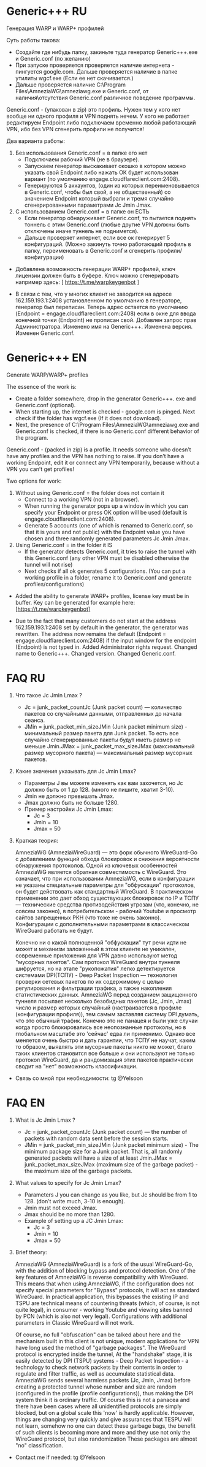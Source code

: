 # Generic+++ RU
Генерация WARP и WARP+ профилей

Суть работы такова: 
* Создайте где нибудь папку, закиньте туда генератор Generic+++.exe и Generic.conf (по желанию)
* При запуске проверяется проверяется наличие интернета - пингуется google.com. Дальше проверяется наличие в папке утилиты wgcf.exe (Если ее нет скачивается.)
* Дальше проверяется наличие C:\Program Files\AmneziaWG\amneziawg.exe и Generic.conf, от наличия\отсутствия Generic.conf различное поведение программы.
  
Generic.conf - (упакован в zip) это профиль. Нужен тем у кого нет вообще ни одного профиля и VPN поднять нечем. 
У кого не работает редактируем Endpoint либо подключаем временно любой работающий VPN, ибо без VPN сгенерить профили не получится!

Два варианта работы:
1. Без использования Generic.conf = в папке его нет
   * Подключаем рабочий VPN (не в браузере).
   * Запускаем генератор выскакивает окошко в котором можно указать свой Endpoint либо нажать ОК будет использован вариант (по умолчанию engage.cloudflareclient.com:2408).
   * Генерируются 5 аккаунтов, (один из которых переименовывается в Generic.conf, чтобы был свой, а не общественный) со значением Endpoint который выбрали и тремя случайно сгенерированными параметрами Jc Jmin Jmax.
3. С использованием Generic.conf = в папке он ЕСТЬ
   * Если генератор обнаруживает Generic.conf, то пытается поднять тоннель с этим Generic.conf (любые другие VPN должны быть отключены иначе туннель не поднимется).
   * Дальше проверяет интернет, если все ок генерирует 5 конфигураций.
	(Можно закинуть точно работающий профиль в папку, переименовать в Generic.conf и сгенерить профили/конфигурации)

- Добавлена возможность генерации WARP+ профилей, ключ лицензии должен быть в буфере. 
  Ключ можно сгенерировать например здесь: [ https://t.me/warpkeygenbot ]

- В связи с тем, что у многих клиент не заводится на адресе 162.159.193.1:2408 установленном по умолчанию в генераторе, генератор был переписан. Теперь адрес остается по умолчанию (Endpoint = engage.cloudflareclient.com:2408) если в окне для ввода конечной точки (Endpoint) не прописан свой. Добавлен запрос прав Администратора. Изменено имя на Generic+++. Изменена версия. Изменен Generic.conf.


# Generic+++ EN
Generate WARP/WARP+ profiles

The essence of the work is: 
* Create a folder somewhere, drop in the generator Generic+++. exe and Generic.conf (optional).
* When starting up, the internet is checked - google.com is pinged. Next check if the folder has wgcf.exe (If it does not download).
* Next, the presence of C:\Program Files\AmneziaWG\amneziawg.exe and Generic.conf is checked, if there is no Generic.conf different behavior of the program.
  
Generic.conf - (packed in zip) is a profile. It needs someone who doesn’t have any profiles and the VPN has nothing to raise. 
If you don’t have a working Endpoint, edit it or connect any VPN temporarily, because without a VPN you can’t get profiles!

Two options for work:
1. Without using Generic.conf = the folder does not contain it
   * Connect to a working VPN (not in a browser).
   * When running the generator pops up a window in which you can specify your Endpoint or press OK option will be used (default is engage.cloudflareclient.com:2408).
   * Generate 5 accounts (one of which is renamed to Generic.conf, so that it is yours and not public) with the Endpoint value you have chosen and three randomly generated parameters Jc Jmin Jmax.
3. Using Generic.conf = in the folder it IS
   * If the generator detects Generic.conf, it tries to raise the tunnel with this Generic.conf (any other VPN must be disabled otherwise the tunnel will not rise)
   * Next checks if all ok generates 5 configurations.
	(You can put a working profile in a folder, rename it to Generic.conf and generate profiles/configurations)

- Added the ability to generate WARP+ profiles, license key must be in buffer. 
  Key can be generated for example here: [https://t.me/warpkeygenbot]

- Due to the fact that many customers do not start at the address 162.159.193.1:2408 set by default in the generator, the generator was rewritten. The address now remains the default (Endpoint = engage.cloudflareclient.com:2408) if the input window for the endpoint (Endpoint) is not typed in. Added Administrator rights request. Changed name to Generic+++. Changed version. Changed Generic.conf.

# FAQ RU
1. Что такое Jc Jmin Lmax ?
   * Jc = junk_packet_countJc (Junk packet count) — количество пакетов со случайными данными, отправленных до начала сеанса.
   * JMin = junk_packet_min_sizeJMin (Junk packet minimum size) - минимальный размер пакета для Junk packet.
     То есть все случайно сгенерированные пакеты будут иметь размер не меньше Jmin.JMax = junk_packet_max_sizeJMax (максимальный размер мусорного пакета) — максимальный размер мусорных пакетов.
2. Какие значения указывать для Jc Jmin Lmax?
   * Параметры J вы можете изменять как вам захочется, но Jc должно быть от 1 до 128. (много не пишите, хватит 3-10).
   * Jmin не должно превышать Jmax.
   * Jmax должно быть не больше 1280.
   * Пример настройки Jc Jmin Lmax:
      * Jc = 3
      * Jmin = 10
      * Jmax = 50

3. Краткая теория:
   
   AmneziaWG (AmneziaWireGuard) — это форк обычного WireGuard-Go с добавлением функций обхода блокировок и снижения вероятности обнаружения протоколов. Одной из ключевых особенностей AmneziaWG является обратная совместимость с WireGuard. Это
   означает, что при использовании AmneziaWG, если в конфигурации не указаны специальные параметры для "обфускации" протоколов, он будет действовать как стандартный WireGuard. В практическом применении это дает обход существующих блокировок по
   IP и ТСПУ — технические средства противодействия угрозам (что, конечно, не совсем законно), в потребительском - рабочий Youtube и просмотр сайтов запрещенных РКН (что тоже не очень законно). Конфигурации с дополнительными параметрами в
   классическом WireGuard работать не будут.
   
   Конечно ни о какой полноценной "обфускации" тут речи идти не может и механизм заложенный в этом клиенте не уникален, современные приложения для VPN давно используют метод "мусорных пакетов". Сам протокол WireGuard внутри туннеля шифруется,
   но на этапе "рукопожатия" легко детектируется системами DPI(ТСПУ) - Deep Packet Inspection — технология проверки сетевых пакетов по их содержимому с целью регулирования и фильтрации трафика, а также накопления статистических данных.
   AmneziaWG перед созданием защищенного туннеля посылает несколько безобидных пакетов (Jc, Jmin, Jmax) число и размер которых случайный (настраивается в профиле (конфигурации профиля)), тем самым заставляя систему DPI думать, что это обычный
   трафик. Конечно это не панацея и были уже случаи когда просто блокировались все неопознанные протоколы, но в глобальном масштабе это 'сейчас' едва ли применимо.
   Однако все меняется очень быстро и дать гарантии, что ТСПУ не научат, каким то образом, выявлять эти мусорные пакеты никто не может, благо таких клиентов становится все больше и они используют не только протокол WireGuard, да и рандомизация
   этих пакетов практически сводит на "нет" возможность классификации.

- Связь со мной при необходимости: tg @Yelsoon

# FAQ EN
1. What is Jc Jmin Lmax ?
   * Jc = junk_packet_countJc (Junk packet count) — the number of packets with random data sent before the session starts.
   * JMin = junk_packet_min_sizeJMin (Junk packet minimum size) - The minimum package size for a Junk packet.
     That is, all randomly generated packets will have a size of at least Jmin.JMax = junk_packet_max_sizeJMax (maximum size of the garbage packet) - the maximum size of the garbage packets.
2. What values to specify for Jc Jmin Lmax?
   * Parameters J you can change as you like, but Jc should be from 1 to 128. (don’t write much, 3-10 is enough).
   * Jmin must not exceed Jmax.
   * Jmax should be no more than 1280.
   * Example of setting up a JC Jmin Lmax:
      * Jc = 3
      * Jmin = 10
      * Jmax = 50

3. Brief theory:
   
   AmneziaWG (AmneziaWireGuard) is a fork of the usual WireGuard-Go, with the addition of blocking bypass and protocol detection. One of the key features of AmneziaWG is reverse compatibility with WireGuard. This
   means that when using AmneziaWG, if the configuration does not specify special parameters for "Bypass" protocols, it will act as standard WireGuard. In practical application, this bypasses the existing
   IP and TSPU are technical means of countering threats (which, of course, is not quite legal), in consumer - working Youtube and viewing sites banned by PCN (which is also not very legal). Configurations with additional parameters in
   Classic WireGuard will not work.
   
   Of course, no full "obfuscation" can be talked about here and the mechanism built in this client is not unique, modern applications for VPN have long used the method of "garbage packages". The WireGuard protocol is encrypted inside the tunnel,
   At the "handshake" stage, it is easily detected by DPI (TSPU) systems - Deep Packet Inspection - a technology to check network packets by their contents in order to regulate and filter traffic, as well as accumulate statistical data.
   AmneziaWG sends several harmless packets (Jc, Jmin, Jmax) before creating a protected tunnel whose number and size are random (configured in the profile (profile configurations)), thus making the DPI system think it is ordinary
   traffic. Of course this is not a panacea and there have been cases where all unidentified protocols are simply blocked, but on a global scale this 'now' is hardly applicable.
   However, things are changing very quickly and give assurances that TESPU will not learn, somehow no one can detect these garbage bags, the benefit of such clients is becoming more and more and they use not only the WireGuard protocol, but also randomization
   These packages are almost "no" classification.

- Contact me if needed: tg @Yelsoon

